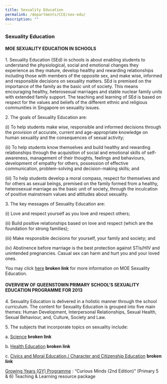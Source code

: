 ```yaml
---
title: Sexuality Education
permalink: /departments/CCE/sex-edu/
description: ""
---
```

### **Sexuality Education**

#### **MOE SEXUALITY EDUCATION IN SCHOOLS**

1\. Sexuality Education (SEd) in schools is about enabling students to understand the physiological, social and emotional changes they experience as they mature, develop healthy and rewarding relationships including those with members of the opposite sex, and make wise, informed and responsible decisions on sexuality matters. SEd is premised on the importance of the family as the basic unit of society. This means encouraging healthy, heterosexual marriages and stable nuclear family units with extended family support. The teaching and learning of SEd is based on respect for the values and beliefs of the different ethnic and religious communities in Singapore on sexuality issues.

2\. The goals of Sexuality Education are:

(i) To help students make wise, responsible and informed decisions through the provision of accurate, current and age-appropriate knowledge on human sexuality and the consequences of sexual activity;

(ii) To help students know themselves and build healthy and rewarding relationships through the acquisition of social and emotional skills of self-awareness, management of their thoughts, feelings and behaviours, development of empathy for others, possession of effective communication, problem-solving and decision-making skills; and

(iii) To help students develop a moral compass, respect for themselves and for others as sexual beings, premised on the family formed from a healthy, heterosexual marriage as the basic unit of society, through the inculcation of positive mainstream values and attitudes about sexuality.

3\. The key messages of Sexuality Education are:

(i) Love and respect yourself as you love and respect others;

(ii) Build positive relationships based on love and respect (which are the foundation for strong families);

(iii) Make responsible decisions for yourself, your family and society; and

(iv) Abstinence before marriage is the best protection against STIs/HIV and unintended pregnancies. Casual sex can harm and hurt you and your loved ones.

You may click [here](http://www.moe.gov.sg/education/programmes/social-emotional-learning/sexuality-education/) **broken link** for more information on MOE Sexuality Education.

#### **OVERVIEW OF QUEENSTOWN PRIMARY SCHOOL’S SEXUALITY EDUCATION PROGRAMME FOR 2013**

4\. Sexuality Education is delivered in a holistic manner through the school curriculum. The content for Sexuality Education is grouped into five main themes: Human Development, Interpersonal Relationships, Sexual Health, Sexual Behaviour, and, Culture, Society and Law.

5\. The subjects that incorporate topics on sexuality include:

a. [Science](http://www.moe.gov.sg/education/programmes/social-emotional-learning/sexuality-education/scope/files/science-curriculum.pdf) **broken link**

b. [Health Education](http://www.moe.gov.sg/education/programmes/social-emotional-learning/sexuality-education/scope/files/health-curriculum.pdf) **broken link**

c. [Civics and Moral Education / Character and Citizenship Education](http://www.moe.gov.sg/education/programmes/social-emotional-learning/sexuality-education/scope/files/cme-curriculum.pdf) **broken link**

[Growing Years (GY) Programme](http://www.moe.gov.sg/education/programmes/social-emotional-learning/sexuality-education/files/growing-years-2012.pdf) : “Curious Minds (2nd Edition)” (Primary 5 & 6) Teaching & Learning resource package